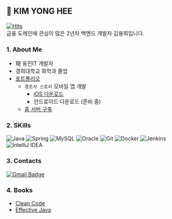 ## 🌱 KIM YONG HEE
[![Hits](https://hits.seeyoufarm.com/api/count/incr/badge.svg?url=https%3A%2F%2Fgithub.com%2Fdjdjdddd&count_bg=%2379C83D&title_bg=%23555555&icon=&icon_color=%23E7E7E7&title=hits&edge_flat=false)](https://hits.seeyoufarm.com)
<br>
금융 도메인에 관심이 많은 2년차 백엔드 개발자 김용희입니다.

### 1. About Me
- 現 웅진IT 개발자
- 경희대학교 화학과 졸업
- [포트폴리오](https://djdjdddd.com/portfolio/yong/)
  - `경조사 스토리` 모바일 앱 개발
    - [iOS 다운로드](https://apps.apple.com/kr/app/%EA%B2%BD%EC%A1%B0%EC%82%AC-%EC%8A%A4%ED%86%A0%EB%A6%AC/id6605927117)
    - 안드로이드 다운로드 (준비 중)
  - [홈 서버 구축](https://github.com/djdjdddd/TIL/tree/main/01.%20%ED%99%88%20%EC%84%9C%EB%B2%84)

<!--
- 미래산업 인재육성 컨퍼런스 "VALUE UP" 공모전 우수상
-->

### 2. SKills
![Java](https://img.shields.io/badge/Java-007396.svg?&style=flat-square&logo=Java&logoColor=white)
![Spring](https://img.shields.io/badge/Spring-6DB33F.svg?&style=flat-square&logo=Spring&logoColor=white)
![MySQL](https://img.shields.io/badge/MySQL-4479A1.svg?&style=flat-square&logo=MySQL&logoColor=white)
![Oracle](https://img.shields.io/badge/Oracle-F80000.svg?&style=flat-square&logo=Oracle&logoColor=white)
![Git](https://img.shields.io/badge/Git-F05032.svg?&style=flat-square&logo=Git&logoColor=white)
![Docker](https://img.shields.io/badge/docker-%230db7ed.svg?style=flat-squar&logo=docker&logoColor=white)
![Jenkins](https://img.shields.io/badge/jenkins-%232C5263.svg?style=flat-squar&logo=jenkins&logoColor=white)
![IntelliJ IDEA](https://img.shields.io/badge/IntelliJIDEA-000000.svg?style=flat-square&logo=intellij-idea&logoColor=white)

### 3. Contacts
[![Gmail Badge](https://img.shields.io/badge/Gmail-d14836?style=flat-square&logo=Gmail&logoColor=white&link=mailto:djdj2297@gmail.com)](mailto:djdj2297@gmail.com)

### 4. Books
- [Clean Code](https://github.com/djdjdddd/TIL/blob/main/07.%20Books/CleanCode.md)
- [Effective Java](https://github.com/djdjdddd/TIL/tree/main/02.%20Backend/Java/Effective_Java)

<!--
## 🛠️ Skills
### Platforms & Languages
#### 1) Backend
![Java](https://img.shields.io/badge/Java-007396.svg?&style=flat-square&logo=Java&logoColor=white)
![Spring](https://img.shields.io/badge/Spring-6DB33F.svg?&style=flat-square&logo=Spring&logoColor=white)
![Spring Boot](https://img.shields.io/badge/SpringBoot-6DB33F.svg?&style=flat-square&logo=SpringBoot&logoColor=white)
![MySQL](https://img.shields.io/badge/MySQL-4479A1.svg?&style=flat-square&logo=MySQL&logoColor=white)
![Oracle](https://img.shields.io/badge/Oracle-F80000.svg?&style=flat-square&logo=Oracle&logoColor=white)

#### 2) DevOps
🗄️[홈 서버](https://github.com/djdjdddd/TIL/tree/main/01.%20%ED%99%88%20%EC%84%9C%EB%B2%84)🗄️
![Docker](https://img.shields.io/badge/docker-%230db7ed.svg?style=flat-squar&logo=docker&logoColor=white)
![Jenkins](https://img.shields.io/badge/jenkins-%232C5263.svg?style=flat-squar&logo=jenkins&logoColor=white)

#### 3) Frontend
![JavaScript](https://img.shields.io/badge/JavaScript-F7DF1E.svg?&style=flat-square&logo=JavaScript&logoColor=white)
![Flutter](https://img.shields.io/badge/Flutter-%2302569B.svg?style=flat-square&logo=Flutter&logoColor=white)
![Dart](https://img.shields.io/badge/dart-%230175C2.svg?style=flat-square&logo=dart&logoColor=white)
-->

<!-- ![React](https://img.shields.io/badge/React-61DAFB.svg?&style=flat-square&logo=React&logoColor=white) -->

<!--
### Tools
![IntelliJ IDEA](https://img.shields.io/badge/IntelliJIDEA-000000.svg?style=flat-square&logo=intellij-idea&logoColor=white)
![Eclipse IDE](https://img.shields.io/badge/Eclipse%20IDE-2C2255.svg?&style=flat-square&logo=Eclipse%20IDE&logoColor=white)
![Git](https://img.shields.io/badge/Git-F05032.svg?&style=flat-square&logo=Git&logoColor=white)
-->
<!--
![Android Studio](https://img.shields.io/badge/Android%20Studio-3DDC84.svg?&style=flat-square&logo=Android%20Studio&logoColor=white)
![Visual Studio Code](https://img.shields.io/badge/Visual%20Studio%20Code-007ACC.svg?&style=flat-square&logo=Visual%20Studio%20Code&logoColor=white)
![Expo](https://img.shields.io/badge/Expo-000020.svg?&style=flat-square&logo=Expo&logoColor=white)
-->

<!--
## :mailbox_with_mail: Contacts
[![Gmail Badge](https://img.shields.io/badge/Gmail-d14836?style=flat-square&logo=Gmail&logoColor=white&link=mailto:djdj2297@gmail.com)](mailto:djdj2297@gmail.com)
-->
<!--
[![Notion Badge](http://img.shields.io/badge/Notion-black?style=flat-square&logo=Notion&link=https://www.notion.so/2-AssetManager-8ccc35d124904f08a20a61b1aa995601)](https://www.notion.so/2-AssetManager-8ccc35d124904f08a20a61b1aa995601)
-->

<!--
**djdjdddd/djdjdddd** is a ✨ _special_ ✨ repository because its `README.md` (this file) appears on your GitHub profile.

Here are some ideas to get you started:

- 🔭 I’m currently working on ...
- 🌱 I’m currently learning ...
- 👯 I’m looking to collaborate on ...
- 🤔 I’m looking for help with ...
- 💬 Ask me about ...
- 📫 How to reach me: ...
- 😄 Pronouns: ...
- ⚡ Fun fact: ...
-->
